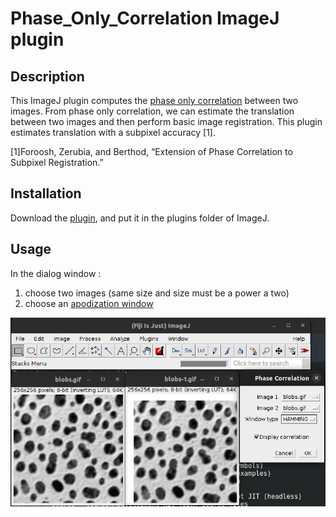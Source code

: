 # Phase_Only_Correlation ImageJ plugin

## Description

This ImageJ plugin computes the [phase only correlation](https://en.wikipedia.org/wiki/Phase_correlation) between two
images. From phase only correlation, we can estimate the translation between two images and then perform basic image
registration. This plugin estimates translation with a subpixel accuracy [1].

[1]Foroosh, Zerubia, and Berthod, “Extension of Phase Correlation to Subpixel Registration.”

## Installation

Download the [plugin](https://github.com/a-r-n-o-l-d/Phase_Only_Correlation/tree/master/lib/build/libs), and put it in
the plugins folder of ImageJ.

## Usage

In the dialog window :
1. choose two images (same size and size must be a power a two)
2. choose an [apodization window](https://en.wikipedia.org/wiki/Window_function)

![usage](/assets/images/Screenshot.jpg)
